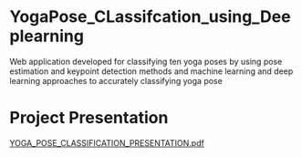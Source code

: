 # YogaPose_CLassifcation_using_Deeplearning

Web application developed for classifying ten yoga
poses by using pose estimation and keypoint
detection methods and machine learning and deep
learning approaches to accurately classifying yoga
pose

# Project Presentation

[YOGA_POSE_CLASSIFICATION_PRESENTATION.pdf](https://github.com/Preethi-190998/YogaPose_CLassifcation_using_Deeplearning/files/8701266/YOGA_POSE_CLASSIFICATION_PRESENTATION.pdf)

